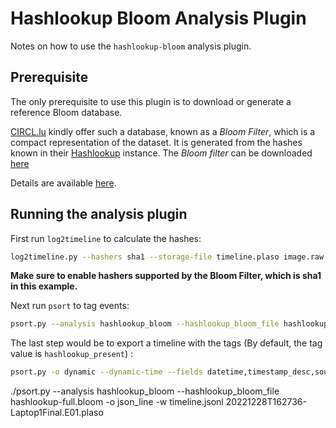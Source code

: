 # Hashlookup Bloom Analysis Plugin

Notes on how to use the `hashlookup-bloom` analysis plugin.

## Prerequisite

The only prerequisite to use this plugin is to download or generate a reference Bloom database.

[CIRCL.lu](https://circl.lu) kindly offer such a database, known as a *Bloom Filter*, which is a compact representation of the dataset. It is generated from the hashes known in their [Hashlookup](https://circl.lu/services/hashlookup/) instance. The *Bloom filter* can be downloaded [here](https://cra.circl.lu/hashlookup/hashlookup-full.bloom)

Details are available [here](https://circl.lu/services/hashlookup/#querying-hashlookup-without-online-queries).

## Running the analysis plugin

First run `log2timeline` to calculate the hashes:

```bash
log2timeline.py --hashers sha1 --storage-file timeline.plaso image.raw
```

**Make sure to enable hashers supported by the Bloom Filter, which is sha1 in this example.**

Next run `psort` to tag events:
 

```bash
psort.py --analysis hashlookup_bloom --hashlookup_bloom_file hashlookup-full.bloom -o null timeline.plaso
```

The last step would be to export a timeline with the tags (By default, the tag value is `hashlookup_present`) :

```bash
psort.py -o dynamic --dynamic-time --fields datetime,timestamp_desc,source,source_long,message,parser,data_type,display_name,tag,sha1_hash -w timeline.csv timeline.plaso
```


./psort.py --analysis hashlookup_bloom --hashlookup_bloom_file hashlookup-full.bloom -o json_line -w timeline.jsonl 20221228T162736-Laptop1Final.E01.plaso 